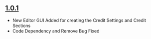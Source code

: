  ## [1.0.1](2023-11-14)

 - New Editor GUI Added for creating the Credit Settings and Credit Sections
 - Code Dependency and Remove Bug Fixed

